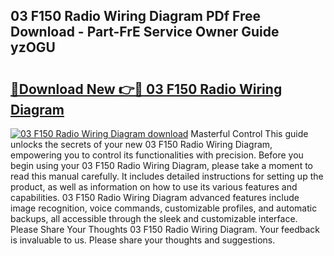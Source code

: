 ## 03 F150 Radio Wiring Diagram PDf Free Download - Part-FrE Service Owner Guide yzOGU

# <h2><a href="http://dfhj5u.blite.top/?on=03+F150+Radio+Wiring+Diagram">🔗Download New 👉🔴 03 F150 Radio Wiring Diagram</a></h2>

[![03 F150 Radio Wiring Diagram download](https://i.imgur.com/lujVjoI.png)](http://dfhj5u.blite.top/?on=03+F150+Radio+Wiring+Diagram)
Masterful Control This guide unlocks the secrets of your new 03 F150 Radio Wiring Diagram, empowering you to control its functionalities with precision. Before you begin using your 03 F150 Radio Wiring Diagram, please take a moment to read this manual carefully. It includes detailed instructions for setting up the product, as well as information on how to use its various features and capabilities. 03 F150 Radio Wiring Diagram advanced features include image recognition, voice commands, customizable profiles, and automatic backups, all accessible through the sleek and customizable interface. Please Share Your Thoughts 03 F150 Radio Wiring Diagram. Your feedback is invaluable to us. Please share your thoughts and suggestions.
